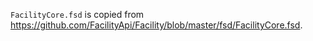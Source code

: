 `FacilityCore.fsd` is copied from https://github.com/FacilityApi/Facility/blob/master/fsd/FacilityCore.fsd.
